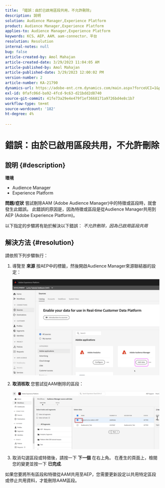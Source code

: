 ```yaml
---
title: 「錯誤：由於已啟用區段共用，不允許刪除」
description: 說明
solution: Audience Manager,Experience Platform
product: Audience Manager,Experience Platform
applies-to: Audience Manager,Experience Platform
keywords: KCS、AEP、AAM、aam-connector、平台
resolution: Resolution
internal-notes: null
bug: false
article-created-by: Amol Mahajan
article-created-date: 3/29/2023 11:04:05 AM
article-published-by: Amol Mahajan
article-published-date: 3/29/2023 12:00:02 PM
version-number: 2
article-number: KA-21790
dynamics-url: https://adobe-ent.crm.dynamics.com/main.aspx?forceUCI=1&pagetype=entityrecord&etn=knowledgearticle&id=2959ba6a-21ce-ed11-b597-6045bd0065b6
exl-id: 0fafc06d-ba92-4fcd-9c63-d21bdd2d8740
source-git-commit: 41fe73a29e4e479f1ef3668171a9726bd4e8c1b7
workflow-type: tm+mt
source-wordcount: '182'
ht-degree: 4%

---
```


# 錯誤：由於已啟用區段共用，不允許刪除

## 說明 {#description}

<b>環境</b>
- Audience Manager
- Experience Platform



<b>問題/症狀</b>
嘗試刪除AAM (Adobe Audience Manager)中的特徵或區段時，就會發生此錯誤。 此錯誤的原因是，因為特徵或區段是從Audience Manager共用到AEP (Adobe Experience Platform)。

以下指定的步驟將有助於解決以下錯誤： *不允許刪除，因為已啟用區段共用*


## 解決方法 {#resolution}

請依照下列步驟執行：<br>


1. 導覽至 <b>來源</b> 按AEP中的標籤，然後開啟Audience Manager來源聯結器的設定：



   ![](assets/fc2c0636-a6cd-ed11-b597-6045bd006239.png)


2. <b>取消核取</b> 您嘗試從AAM刪除的區段：

   ![](assets/48be788f-a6cd-ed11-b597-6045bd006239.png)
3. 取消勾選區段或特徵後，請按一下 <b>下一個</b> 在右上角。 在產生的頁面上，檢閱您的變更並按一下 <b>已完成</b>.




如果您要將所有區段和特徵從AAM共用至AEP，您需要更新設定以共用特定區段或停止共用資料，才能刪除AAM區段。
